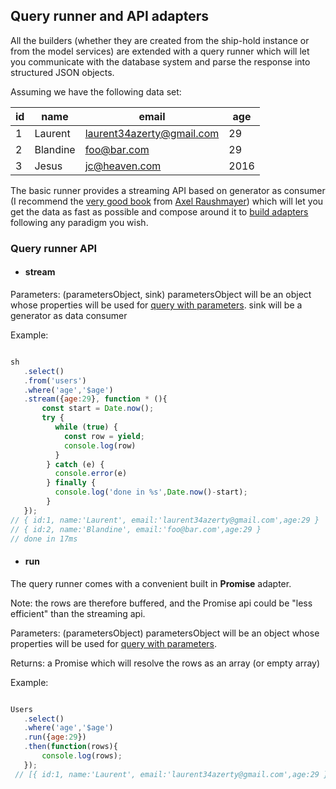 ## Query runner and API adapters

All the builders (whether they are created from the ship-hold instance or from the model services) are extended with a query runner which will let you communicate with the database system and parse the response into structured JSON objects.

Assuming we have the following data set: 

id | name | email | age
---|------|-------|----
1|Laurent|laurent34azerty@gmail.com|29
2|Blandine|foo@bar.com|29
3|Jesus|jc@heaven.com|2016

The basic runner provides a streaming API based on generator as consumer (I recommend the [very good book](http://exploringjs.com/) from [Axel Raushmayer](http://www.2ality.com/)) which will let you get the data as fast as possible
and compose around it to [build adapters](extend-query-runner-with-more-adapters) following any paradigm you wish.

### Query runner API
 
* #### stream

 Parameters: (parametersObject, sink) parametersObject will be an object whose properties will be used for [query with parameters](query-with-parameters). sink will be a generator as data consumer
 
 Example:
 
 ```javascript
 
 sh
    .select()
    .from('users')
    .where('age','$age')
    .stream({age:29}, function * (){
        const start = Date.now();
        try {
           while (true) {
             const row = yield;
             console.log(row)
           }
         } catch (e) {
           console.error(e)
         } finally {
           console.log('done in %s',Date.now()-start);
         }
    });
 // { id:1, name:'Laurent', email:'laurent34azerty@gmail.com',age:29 }  
 // { id:2, name:'Blandine', email:'foo@bar.com',age:29 }  
 // done in 17ms  
 
 ```
 
* #### run

 The query runner comes with a convenient built in **Promise** adapter.

 Note: the rows are therefore buffered, and the Promise api could be "less efficient" than the streaming api.

 Parameters: (parametersObject) parametersObject will be an object whose properties will be used for [query with parameters](query-with-parameters).

 Returns: a Promise which will resolve the rows as an array (or empty array)

 Example:

 ```javascript
 
 Users
    .select()
    .where('age','$age')
    .run({age:29})
    .then(function(rows){
        console.log(rows);
    });
  // [{ id:1, name:'Laurent', email:'laurent34azerty@gmail.com',age:29 }, { id:2, name:'Blandine', email:'foo@bar.com',age:29 }]  
 
  ```
 
  

 
 
 



